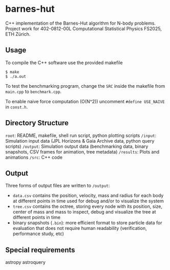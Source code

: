 # barnes-hut
C++ implementation of the Barnes-Hut algorithm for N-body problems. Project work for 402-0812-00L Computational Statistical Physics FS2025, ETH Zürich.

## Usage
To compile the C++ software use the provided makefile

    $ make
    $ ./a.out

To test the benchmarking program, change the `SRC` inside the makefile from `main.cpp` to `benchmark.cpp`.  

To enable naive force computation (O(N^2)) uncomment `#define USE_NAIVE` in `const.h`.

## Directory Structure
`root`: README, makefile, shell run script, python plotting scripts
`/input`: Simulation input data (JPL Horizons & Gaia Archive data, python query scripts)
`/output`: Simulation output data (benchmarking data, binary snapshots, CSV frames for animation, tree metadata)
`/results`: Plots and animations
`/src`: C++ code

## Output
Three forms of output files are written to `/output`: 
- `data.csv` contains the position, velocity, mass and radius for each body at different points in time used for debug and/or to visualize the system
- `tree.csv` contains the octree, storing every node with its position, size, center of mass and mass to inspect, debug and visualize the tree at different points in time
- binary snapshots (`.bin`): more efficient format to store particle data for evaluation that does not require human readability (verification, performance study, etc)

## Special requirements
astropy
astroquery